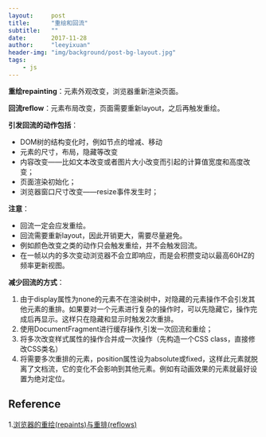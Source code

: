 ```yaml
---
layout:     post
title:      "重绘和回流"
subtitle:   ""
date:       2017-11-28
author:     "leeyixuan"
header-img: "img/background/post-bg-layout.jpg"
tags:
    - js
---
```





**重绘repainting**：元素外观改变，浏览器重新渲染页面。


**回流reflow**：元素布局改变，页面需要重新layout，之后再触发重绘。   

**引发回流的动作包括**：
- DOM树的结构变化时，例如节点的增减、移动
- 元素的尺寸，布局，隐藏等改变
- 内容改变——比如文本改变或者图片大小改变而引起的计算值宽度和高度改变；
- 页面渲染初始化；
- 浏览器窗口尺寸改变——resize事件发生时；


**注意**：
- 回流一定会应发重绘。
- 回流需要重新layout，因此开销更大，需要尽量避免。
- 例如颜色改变之类的动作只会触发重绘，并不会触发回流。
- 在一帧以内的多次变动浏览器不会立即响应，而是会积攒变动以最高60HZ的频率更新视图。


**减少回流的方式**：
1. 由于display属性为none的元素不在渲染树中，对隐藏的元素操作不会引发其他元素的重排。如果要对一个元素进行复杂的操作时，可以先隐藏它，操作完成后再显示。这样只在隐藏和显示时触发2次重排。
2. 使用DocumentFragment进行缓存操作,引发一次回流和重绘；
3. 将多次改变样式属性的操作合并成一次操作（先构造一个CSS class，直接修改CSS类名）
4. 将需要多次重排的元素，position属性设为absolute或fixed，这样此元素就脱离了文档流，它的变化不会影响到其他元素。例如有动画效果的元素就最好设置为绝对定位。


## Reference
1.[浏览器的重绘(repaints)与重排(reflows)](http://www.css88.com/archives/4991)